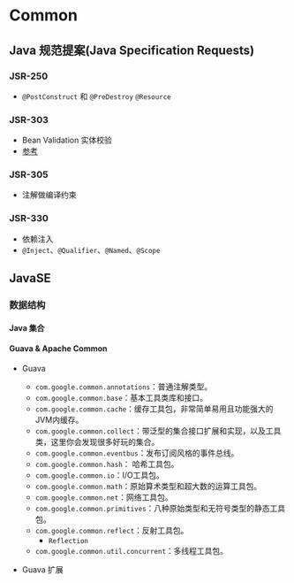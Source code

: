 # Common

## Java 规范提案(Java Specification Requests)

### JSR-250
 * `@PostConstruct` 和 `@PreDestroy` `@Resource`

### JSR-303
 * Bean Validation 实体校验
  * [参考](https://www.ibm.com/developerworks/cn/java/j-lo-jsr303/index.html)

### JSR-305
 * 注解做编译约束

### JSR-330
  * 依赖注入
  * `@Inject`、`@Qualifier`、`@Named`、`@Scope`


## JavaSE

### 数据结构

#### Java 集合

#### Guava & Apache Common
  * Guava
    * `com.google.common.annotations`：普通注解类型。
    * `com.google.common.base`：基本工具类库和接口。
    * `com.google.common.cache`：缓存工具包，非常简单易用且功能强大的JVM内缓存。
    * `com.google.common.collect`：带泛型的集合接口扩展和实现，以及工具类，这里你会发现很多好玩的集合。
    * `com.google.common.eventbus`：发布订阅风格的事件总线。
    * `com.google.common.hash`： 哈希工具包。
    * `com.google.common.io`：I/O工具包。
    * `com.google.common.math`：原始算术类型和超大数的运算工具包。
    * `com.google.common.net`：网络工具包。
    * `com.google.common.primitives`：八种原始类型和无符号类型的静态工具包。
    * `com.google.common.reflect`：反射工具包。
      * `Reflection`
    * `com.google.common.util.concurrent`：多线程工具包。

  * Guava 扩展